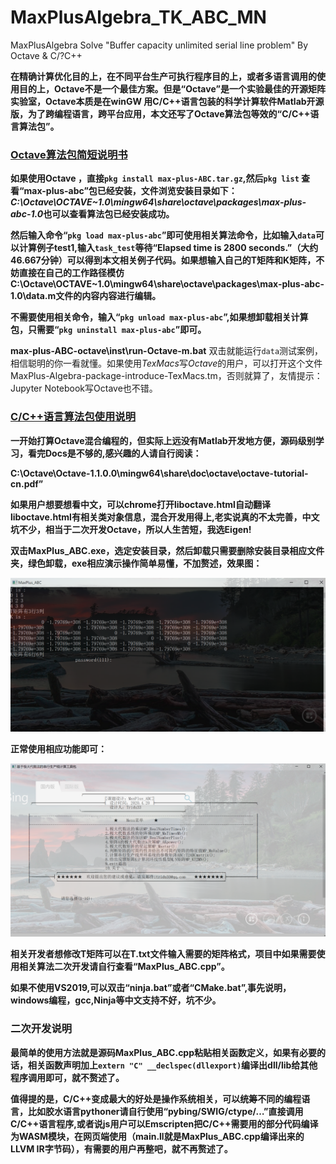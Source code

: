# MaxPlusAlgebra_TK_ABC_MN
MaxPlusAlgebra  Solve "Buffer capacity unlimited serial line problem" By Octave & C/?C++

​	**在精确计算优化目的上，在不同平台生产可执行程序目的上，或者多语言调用的使用目的上，Octave不是一个最佳方案。但是“Octave”是一个实验最佳的开源矩阵实验室，Octave本质是在winGW 用C/C++语言包装的科学计算软件Matlab开源版，为了跨编程语言，跨平台应用，本文还写了Octave算法包等效的“C/C++语言算法包”。**

### [Octave算法包简短说明书](https://v.youku.com/v_show/id_XNDY3NDMwODkxNg==.html)

**如果使用Octave ，直接`pkg install max-plus-ABC.tar.gz`,然后`pkg list` 查看“max-plus-abc”包已经安装，文件浏览安装目录如下：*C:\Octave\OCTAVE~1.0\mingw64\share\octave\packages\max-plus-abc-1.0*也可以查看算法包已经安装成功。**

**然后输入命令“`pkg load max-plus-abc`”即可使用相关算法命令，比如输入`data`可以计算例子test1,输入`task_test`等待“Elapsed time is 2800 seconds.”（大约46.667分钟）可以得到本文相关例子代码。如果想输入自己的T矩阵和K矩阵，不妨直接在自己的工作路径模仿C:\Octave\OCTAVE~1.0\mingw64\share\octave\packages\max-plus-abc-1.0\data.m文件的内容内容进行编辑。**

**不需要使用相关命令，输入“`pkg unload max-plus-abc`”,如果想卸载相关计算包，只需要“`pkg uninstall max-plus-abc`”即可。**

**max-plus-ABC-octave\inst\run-Octave-m.bat**  双击就能运行`data`测试案例，相信聪明的你一看就懂。如果使用*TexMacs*写*Octave*的用户，可以打开这个文件MaxPlus-Algebra-package-introduce-TexMacs.tm，否则就算了，友情提示：Jupyter Notebook写Octave也不错。

### [C/C++语言算法包使用说明](https://v.youku.com/v_show/id_XNDY3NDMxMTk0OA==.html)

  **一开始打算Octave混合编程的，但实际上远没有Matlab开发地方便，源码级别学习，看完Docs是不够的,感兴趣的人请自行阅读：**

**C:\Octave\Octave-1.1.0.0\mingw64\share\doc\octave\octave-tutorial-cn.pdf”**

**如果用户想要想看中文，可以chrome打开liboctave.html自动翻译liboctave.html有相关类对象信息，混合开发用得上,老实说真的不太完善，中文坑不少，相当于二次开发Octave，所以人生苦短，我选Eigen!**

**双击MaxPlus_ABC.exe，选定安装目录，然后卸载只需要删除安装目录相应文件夹，绿色卸载，exe相应演示操作简单易懂，不加赘述，效果图：**

![1](https://github.com/Tridu33/MaxPlusAlgebra_TK_ABC_MN/blob/master/pic/1.png)

**正常使用相应功能即可：**

 ![1](https://github.com/Tridu33/MaxPlusAlgebra_TK_ABC_MN/blob/master/pic/2.png)

**相关开发者想修改T矩阵可以在T.txt文件输入需要的矩阵格式，项目中如果需要使用相关算法二次开发请自行查看“MaxPlus_ABC.cpp”。**

**如果不使用VS2019,可以双击“ninja.bat”或者“CMake.bat”,事先说明，windows编程，gcc,Ninja等中文支持不好，坑不少。**

### 二次开发说明

**最简单的使用方法就是源码MaxPlus_ABC.cpp粘贴相关函数定义，如果有必要的话，相关函数声明加上`extern "C" __declspec(dllexport)`编译出dll/lib给其他程序调用即可，就不赘述了。**

**值得提的是，C/C++变成最大的好处是操作系统相关，可以统筹不同的编程语言，比如胶水语言pythoner请自行使用“pybing/SWIG/ctype/…”直接调用C/C++语言程序,或者说js用户可以Emscripten把C/C++需要用的部分代码编译为WASM模块，在网页端使用（main.ll就是MaxPlus_ABC.cpp编译出来的LLVM IR字节码），有需要的用户再整吧，就不再赘述了。**

 

 
